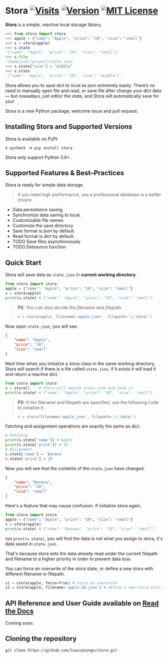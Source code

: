 
# Stora  [![Visits][visits-badge]](github-page) [![Version][version-badge]][version-link] [![MIT License][license-badge]](LICENSE.md)

**Stora** is a simple, reactive local storage library.

```python
>>> from stora import stora
>>> apple = {"name": "Apple", "price": "10", "size": "small"}
>>> s = stora(apple)
>>> s.state
'{"name": "Apple", "price": "10", "size": "small"}'
>>> s.file
'/home/user/project/state.json'
>>> s.state["size"] = "middle"
>>> s.state
'{"name": "Apple", "price": "10", "size": "middle"}'
```

Stora allows you to save dict to local as json extremely easily. There’s no need to manually open file and read, or save file after change your dict data — but nowadays,  just editor the state, and Stora will automatically save for you!

Stora is a new Python package, welcome issue and pull request.

## Installing Stora and Supported Versions

Stora is available on PyPI:

```shell
$ python3 -m pip install stora
```

Stora only support Python 3.6+.

## Supported Features & Best–Practices

Stora is ready for simple data storage.

> if you need high performance, use a professional database is a better choice.

- Data persistence saving.
- Synchronize data saving to local.
- Customizable file names.
- Customize the save directory.
- Save format is *json* by default.
- Read format is *dict* by default.
- TODO Save files asynchronously
- TODO Debounce function

## Quick Start

Stora will save data as `state.json` in **current working directory**.

```python
from stora import stora
apple = {"name": "Apple", "price": "10", "size": "small"}
s = stora(apple)
print(s.state) # {"name": "Apple", "price": "10", "size": "small"}
```

> **PS:** *You can also decide the filename and filepath.*
> ```python
> s = stora(apple, filename='apple.json', filepath='~/.data/')
> ```

Now open `state.json`, you will see:
```json
{
    "name": "Apple",
    "price": "10",
    "size": "small"
}
```

Next time when you initialize a stora class in the same working directory, Stora will search if there is a file called `state.json`, if it exists it will load it and return a reactive dict.

```python
from stora import stora
s = stora()    # Stora will search state.json and load it
print(s.state) # {"name": "Apple", "price": "10", "size": "small"}
```

> **PS:** If the filename and filepath are specified, use the following code to initialize it.
>
> ```python
> s = stora(filename='apple.json', filepath='~/.data/')
> ```

Fetching and assignment operations are exactly the same as dict.

```python
# Fetching
print(s.state['name']) # Apple
print(s.state['price']) # 10
# Assignment
s.state['name'] = 'Banana'
s.state['price'] = 20
```

Now you will see that the contents of the `state.json` have changed.

```json
{
    "name": "Banana",
    "price": "20",
    "size": "small"
}
```

Here's a feature that may cause confusion. If initialize stora again,

```python
from stora import stora
apple = {"name": "Apple", "price": "10", "size": "small"}
s = stora(apple)
print(s.state) # {"name": "Banana", "price": "20", "size": "small"}
```

run `print(s.state)`, you will find the data is not what you assign to stora, it's data saved in `state.json` .

That's because stora sets the data already read under the current filepath and filename to a higher priority in order to prevent data loss.

You can force an overwrite of the stora state, or define a new stora with different filename or filepath.

```python
s1 = stora(apple, force=True) # force an overwrite
s2 = stora(apple, filename='apple-10.json') # define a new stora with different filename or filepath
```

## API Reference and User Guide available on [Read the Docs](#)

Coming soon.

## Cloning the repository

```shell
git clone https://github.com/louisyoungx/stora.git
```



[github-page]: https://github.com/louisyoungx/stora
[version-badge]:   https://img.shields.io/pypi/v/stora.svg?label=version
[version-link]:    https://pypi.python.org/pypi/stora/
[license-badge]:   https://img.shields.io/badge/license-MIT-007EC7.svg
[visits-badge]: https://badges.pufler.dev/visits/louisyoungx/stora
